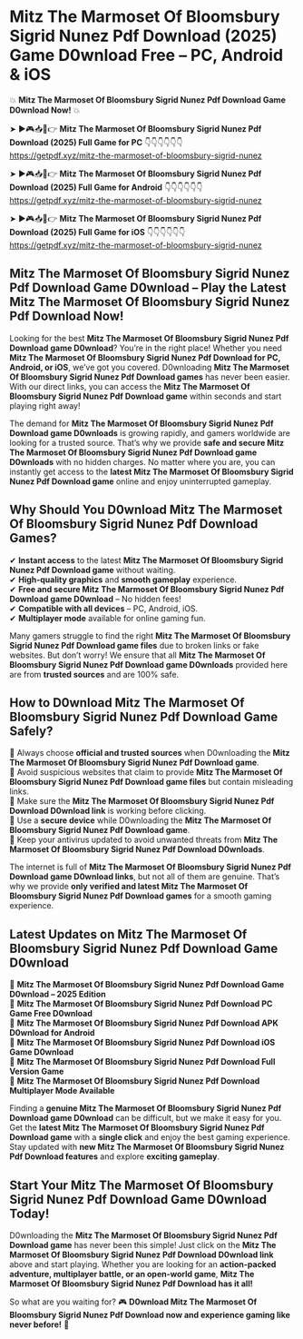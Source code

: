 # Mitz The Marmoset Of Bloomsbury Sigrid Nunez Pdf Download (2025) Game D0wnload Free – PC, Android & iOS

💥 **Mitz The Marmoset Of Bloomsbury Sigrid Nunez Pdf Download Game D0wnload Now!** 💥  

➤ ►🎮📥📱👉 **Mitz The Marmoset Of Bloomsbury Sigrid Nunez Pdf Download (2025) Full Game for PC** 👇👇👇👇👇👇  
https://getpdf.xyz/mitz-the-marmoset-of-bloomsbury-sigrid-nunez  

➤ ►🎮📥📱👉 **Mitz The Marmoset Of Bloomsbury Sigrid Nunez Pdf Download (2025) Full Game for Android** 👇👇👇👇👇👇  
https://getpdf.xyz/mitz-the-marmoset-of-bloomsbury-sigrid-nunez  

➤ ►🎮📥📱👉 **Mitz The Marmoset Of Bloomsbury Sigrid Nunez Pdf Download (2025) Full Game for iOS** 👇👇👇👇👇👇  
https://getpdf.xyz/mitz-the-marmoset-of-bloomsbury-sigrid-nunez  

## Mitz The Marmoset Of Bloomsbury Sigrid Nunez Pdf Download Game D0wnload – Play the Latest Mitz The Marmoset Of Bloomsbury Sigrid Nunez Pdf Download Now!

Looking for the best **Mitz The Marmoset Of Bloomsbury Sigrid Nunez Pdf Download game D0wnload**? You’re in the right place! Whether you need **Mitz The Marmoset Of Bloomsbury Sigrid Nunez Pdf Download for PC, Android, or iOS**, we’ve got you covered. D0wnloading **Mitz The Marmoset Of Bloomsbury Sigrid Nunez Pdf Download games** has never been easier. With our direct links, you can access the **Mitz The Marmoset Of Bloomsbury Sigrid Nunez Pdf Download game** within seconds and start playing right away!  

The demand for **Mitz The Marmoset Of Bloomsbury Sigrid Nunez Pdf Download game D0wnloads** is growing rapidly, and gamers worldwide are looking for a trusted source. That’s why we provide **safe and secure Mitz The Marmoset Of Bloomsbury Sigrid Nunez Pdf Download game D0wnloads** with no hidden charges. No matter where you are, you can instantly get access to the **latest Mitz The Marmoset Of Bloomsbury Sigrid Nunez Pdf Download game** online and enjoy uninterrupted gameplay.  

## **Why Should You D0wnload Mitz The Marmoset Of Bloomsbury Sigrid Nunez Pdf Download Games?**  

✔ **Instant access** to the latest **Mitz The Marmoset Of Bloomsbury Sigrid Nunez Pdf Download game** without waiting.  
✔ **High-quality graphics** and **smooth gameplay** experience.  
✔ **Free and secure Mitz The Marmoset Of Bloomsbury Sigrid Nunez Pdf Download game D0wnload** – No hidden fees!  
✔ **Compatible with all devices** – PC, Android, iOS.  
✔ **Multiplayer mode** available for online gaming fun.  

Many gamers struggle to find the right **Mitz The Marmoset Of Bloomsbury Sigrid Nunez Pdf Download game files** due to broken links or fake websites. But don’t worry! We ensure that all **Mitz The Marmoset Of Bloomsbury Sigrid Nunez Pdf Download game D0wnloads** provided here are from **trusted sources** and are 100% safe.  

## **How to D0wnload Mitz The Marmoset Of Bloomsbury Sigrid Nunez Pdf Download Game Safely?**  

📌 Always choose **official and trusted sources** when D0wnloading the **Mitz The Marmoset Of Bloomsbury Sigrid Nunez Pdf Download game**.  
📌 Avoid suspicious websites that claim to provide **Mitz The Marmoset Of Bloomsbury Sigrid Nunez Pdf Download game files** but contain misleading links.  
📌 Make sure the **Mitz The Marmoset Of Bloomsbury Sigrid Nunez Pdf Download D0wnload link** is working before clicking.  
📌 Use a **secure device** while D0wnloading the **Mitz The Marmoset Of Bloomsbury Sigrid Nunez Pdf Download game**.  
📌 Keep your antivirus updated to avoid unwanted threats from **Mitz The Marmoset Of Bloomsbury Sigrid Nunez Pdf Download D0wnloads**.  

The internet is full of **Mitz The Marmoset Of Bloomsbury Sigrid Nunez Pdf Download game D0wnload links**, but not all of them are genuine. That’s why we provide **only verified and latest Mitz The Marmoset Of Bloomsbury Sigrid Nunez Pdf Download games** for a smooth gaming experience.  

## **Latest Updates on Mitz The Marmoset Of Bloomsbury Sigrid Nunez Pdf Download Game D0wnload**  

🔹 **Mitz The Marmoset Of Bloomsbury Sigrid Nunez Pdf Download Game D0wnload – 2025 Edition**  
🔹 **Mitz The Marmoset Of Bloomsbury Sigrid Nunez Pdf Download PC Game Free D0wnload**  
🔹 **Mitz The Marmoset Of Bloomsbury Sigrid Nunez Pdf Download APK D0wnload for Android**  
🔹 **Mitz The Marmoset Of Bloomsbury Sigrid Nunez Pdf Download iOS Game D0wnload**  
🔹 **Mitz The Marmoset Of Bloomsbury Sigrid Nunez Pdf Download Full Version Game**  
🔹 **Mitz The Marmoset Of Bloomsbury Sigrid Nunez Pdf Download Multiplayer Mode Available**  

Finding a **genuine Mitz The Marmoset Of Bloomsbury Sigrid Nunez Pdf Download game D0wnload** can be difficult, but we make it easy for you. Get the **latest Mitz The Marmoset Of Bloomsbury Sigrid Nunez Pdf Download game** with a **single click** and enjoy the best gaming experience. Stay updated with **new Mitz The Marmoset Of Bloomsbury Sigrid Nunez Pdf Download features** and explore **exciting gameplay**.  

## **Start Your Mitz The Marmoset Of Bloomsbury Sigrid Nunez Pdf Download Game D0wnload Today!**  

D0wnloading the **Mitz The Marmoset Of Bloomsbury Sigrid Nunez Pdf Download game** has never been this simple! Just click on the **Mitz The Marmoset Of Bloomsbury Sigrid Nunez Pdf Download D0wnload link** above and start playing. Whether you are looking for an **action-packed adventure, multiplayer battle, or an open-world game**, **Mitz The Marmoset Of Bloomsbury Sigrid Nunez Pdf Download has it all!**  

So what are you waiting for? 🎮 **D0wnload Mitz The Marmoset Of Bloomsbury Sigrid Nunez Pdf Download now and experience gaming like never before!** 🚀  